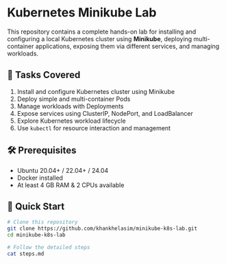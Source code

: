 # Kubernetes Minikube Lab

This repository contains a complete hands-on lab for installing and configuring a local Kubernetes cluster using **Minikube**, deploying multi-container applications, exposing them via different services, and managing workloads.

## 📌 Tasks Covered
1. Install and configure Kubernetes cluster using Minikube
2. Deploy simple and multi-container Pods
3. Manage workloads with Deployments
4. Expose services using ClusterIP, NodePort, and LoadBalancer
5. Explore Kubernetes workload lifecycle
6. Use `kubectl` for resource interaction and management

## 🛠️ Prerequisites
- Ubuntu 20.04+ / 22.04+ / 24.04
- Docker installed
- At least 4 GB RAM & 2 CPUs available

## 🚀 Quick Start
```bash
# Clone this repository
git clone https://github.com/khankhelasim/minikube-k8s-lab.git
cd minikube-k8s-lab

# Follow the detailed steps
cat steps.md
